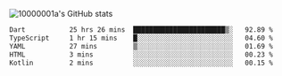 ![10000001a's GitHub stats](https://github-readme-stats.vercel.app/api?username=10000001a&show_icons=true&theme=onedark&count_private=true)

<!-- [![Top Langs](https://github-readme-stats.vercel.app/api/top-langs/?username=10000001a&layout=compact&theme=onedark&langs_count=5)](https://github.com/anuraghazra/github-readme-stats) -->
<!--
**10000001a/10000001a** is a ✨ _special_ ✨ repository because its `README.md` (this file) appears on your GitHub profile.

Here are some ideas to get you started:

- 🔭 I’m currently working on ...
- 🌱 I’m currently learning ...
- 👯 I’m looking to collaborate on ...
- 🤔 I’m looking for help with ...
- 💬 Ask me about ...
- 📫 How to reach me: ...
- 😄 Pronouns: ...
- ⚡ Fun fact: ...
-->

<!--START_SECTION:waka-->

```txt
Dart           25 hrs 26 mins  ███████████████████████▒░   92.89 %
TypeScript     1 hr 15 mins    █░░░░░░░░░░░░░░░░░░░░░░░░   04.60 %
YAML           27 mins         ▒░░░░░░░░░░░░░░░░░░░░░░░░   01.69 %
HTML           3 mins          ░░░░░░░░░░░░░░░░░░░░░░░░░   00.23 %
Kotlin         2 mins          ░░░░░░░░░░░░░░░░░░░░░░░░░   00.15 %
```

<!--END_SECTION:waka-->
